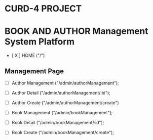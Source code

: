 # CURD-4 PROJECT

# BOOK AND AUTHOR Management System Platform

- [ X ] HOME ("/")

## Management Page

- [ ] Author Management ("/admin/authorManagement");
- [ ] Author Detail ("/admin/authorManagement/:id");
- [ ] Author Create ("/admin/authorManagement/create")

- [ ] Book Management ("/admin/bookManagement");
- [ ] Book Detail ("/admin/bookManagement/:id");
- [ ] Book Create ("/admin/bookManagement/create");
